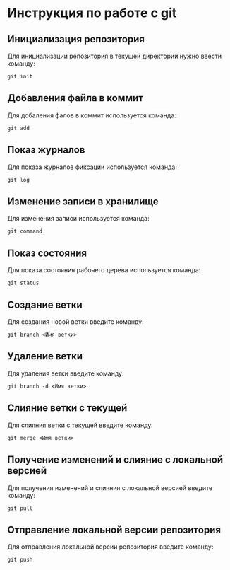 # Инструкция по работе с git

## Инициализация репозитория

Для инициализации репозитория в текущей директории нужно ввести команду:
```
git init
```

## Добавления файла в коммит

Для добаления фалов в коммит используется команда:
```
git add
```

## Показ журналов

Для показа журналов фиксации используется команда:
```
git log
```

## Изменение записи в хранилище

Для изменения записи используется команда:
```
git command
```

## Показ состояния

Для показа состояния рабочего дерева используется команда:
```
git status
```

## Создание ветки

Для создания новой ветки введите команду:

```
git branch <Имя ветки>
```

## Удаление ветки

Для удаления ветки введите команду:

```
git branch -d <Имя ветки>
```

## Слияние ветки с текущей

Для слияния ветки с текущей введите команду:

```
git merge <Имя ветки>
```

## Получение изменений и слияние с локальной версией

Для получения изменений и слияния с локальной версией введите команду:

```
git pull
```

## Отправление локальной версии репозитория 

Для отправления локальной версии репозитория введите команду:

```
git push
```
